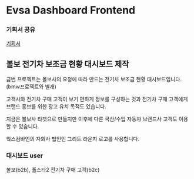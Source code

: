 # Evsa Dashboard Frontend

### **기획서 공유**

[기획서](https://docs.google.com/presentation/d/16BUAbqo-BgAYA2JKQAkkKnatjNz9YStpluHLpotV9IY/edit#slide=id.g123baca5f92_0_8)


## 볼보 전기차 보조금 현황 대시보드 제작

금번 프로젝트는 볼보사의 요청에 따라 만드는 전기차 보조금 현황 대시보드입니다. (bmw프로젝트와 별개)

고객사와 전기차 구매 고객이 보기 편하게 정보를 구성하는 것과 전기차 구매 고객에게 브랜드 홍보를 위한
광고 유치 목적도 있습니다.

지금은 볼보사 타겟으로 만들지만 이후에 다른 국산/수입 자동차 브랜드사 고객도 이용할 수 있습니다.

웍스컴바인의 자회사 법인인 그리트 라운지 로고를 사용합니다.

### **대시보드 user** 

볼보(b2b), 폴스타2 전기차 구매 고객(b2c)

